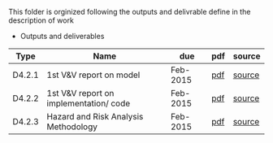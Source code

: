 This folder is orginized following the outputs and delivrable define in the description of work

* Outputs and deliverables

 Type   | Name                                                     | due      | pdf | source
----|----|----|---|---
 D4.2.1 | 1st V&V report on model | Feb-2015 | [pdf](https://github.com/openETCS/validation/blob/master/Reports/D4.2/D4.2.1-VV-Model/D4.2.1.pdf?raw=true)  | [source](https://github.com/openETCS/validation/blob/master/Reports/D4.2/D4.2.1-VV-Model/D4.2.1.tex)
 D4.2.2 | 1st V&V report on implementation/ code | Feb-2015 | [pdf](https://github.com/openETCS/validation/blob/master/Reports/D4.2/D4.2.2-VV-Implementation/D4.2.2.pdf?raw=true)  | [source](https://github.com/openETCS/validation/blob/master/Reports/D4.2/D4.2.2-VV-Implementation/D4.2.2.tex) 
 D4.2.3 | Hazard and Risk Analysis Methodology | Feb-2015 | [pdf](https://github.com/openETCS/validation/blob/master/Reports/D4.2/D.4.2.3-VV-Hazard-and-Risk/OpenETCS_D-4-2-3_Hazard-and-Risk-Analysis-Methodology.pdf?raw=true) | [source](https://github.com/openETCS/validation/blob/master/Reports/D4.2/D.4.2.3-VV-Hazard-and-Risk/OpenETCS_D-4-2-3_Hazard-and-Risk-Analysis-Methodology.tex)
 
